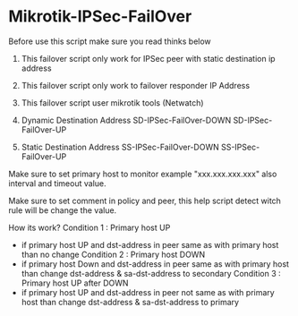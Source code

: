 # Mikrotik-IPSec-FailOver
Before use this script make sure you read thinks below

1. This failover script only work for IPSec peer with static destination ip address
2. This failover script only work to failover responder IP Address
2. This failover script user mikrotik tools (Netwatch)

1. Dynamic Destination Address
SD-IPSec-FailOver-DOWN 
SD-IPSec-FailOver-UP

2. Static Destination Address
SS-IPSec-FailOver-DOWN
SS-IPSec-FailOver-UP 



Make sure to set primary host to monitor example "xxx.xxx.xxx.xxx" also interval and timeout value.

Make sure to set comment in policy and peer, this help script detect witch rule will be change the value.



How its work?
Condition 1 : Primary host UP
- if primary host UP and dst-address in peer same as with primary host than no change
Condition 2 : Primary host DOWN
- if primary host Down and dst-address in peer same as with primary host than change dst-address & sa-dst-address to secondary
Condition 3 : Primary host UP after DOWN
- if primary host UP and dst-address in peer not same as with primary host than change dst-address & sa-dst-address to primary
